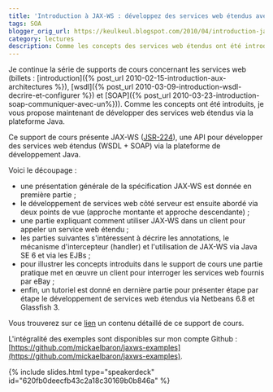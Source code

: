 ```yaml
---
title: 'Introduction à JAX-WS : développez des services web étendus avec Java'
tags: SOA
blogger_orig_url: https://keulkeul.blogspot.com/2010/04/introduction-jax-ws-developpez-des-web.html
category: lectures
description: Comme les concepts des services web étendus ont été introduits, je vous propose maintenant de développer des services web étendus via la plateforme Java.
---
```


Je continue la série de supports de cours concernant les services web (billets : [introduction]({% post_url 2010-02-15-introduction-aux-architectures %}), [wsdl]({% post_url 2010-03-09-introduction-wsdl-decrire-et-configurer %}) et [SOAP]({% post_url 2010-03-23-introduction-soap-communiquer-avec-un%})). Comme les concepts ont été introduits, je vous propose maintenant de développer des services web étendus via la plateforme Java.

Ce support de cours présente JAX-WS ([JSR-224](http://jcp.org/en/jsr/summary?id=224)), une API pour développer des services web étendus (WSDL + SOAP) via la plateforme de développement Java.

Voici le découpage :  

* une présentation générale de la spécification JAX-WS est donnée en première partie ;
* le développement de services web côté serveur est ensuite abordé via deux points de vue (approche montante et approche descendante) ;
* une partie expliquant comment utiliser JAX-WS dans un client pour appeler un service web étendu ;
* les parties suivantes s'intéressent à décrire les annotations, le mécanisme d'intercepteur (handler) et l'utilisation de JAX-WS via Java SE 6 et via les EJBs ;
* pour illustrer les concepts introduits dans le support de cours une partie pratique met en œuvre un client pour interroger les services web fournis par eBay ;
* enfin, un tutoriel est donné en dernière partie pour présenter étape par étape le développement de services web étendus via Netbeans 6.8 et Glassfish 3.

Vous trouverez sur ce [lien](/soa/developper-serviceweb-jaxws) un contenu détaillé de ce support de cours.

L'intégralité des exemples sont disponibles sur mon compte Github : [https://github.com/mickaelbaron/jaxws-examples](https://github.com/mickaelbaron/jaxws-examples).

{% include slides.html type="speakerdeck" id="620fb0deecfb43c2a18c30169b0b846a" %}
